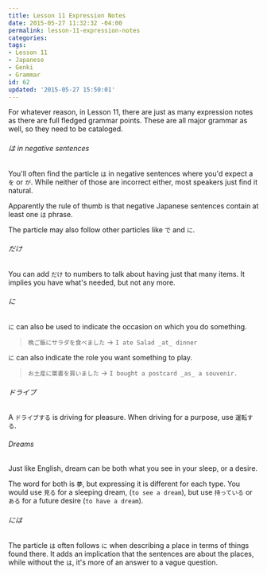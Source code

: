 ```yaml
---
title: Lesson 11 Expression Notes
date: 2015-05-27 11:32:32 -04:00
permalink: lesson-11-expression-notes
categories:
tags:
- Lesson 11
- Japanese
- Genki
- Grammar
id: 62
updated: '2015-05-27 15:50:01'
---
```


For whatever reason, in Lesson 11, there are just as many expression notes as there are full fledged grammar points. These are all major grammar as well, so they need to be cataloged.

###### は in negative sentences

You'll often find the particle `は` in negative sentences where you'd expect a `を` or `が`. While neither of those are incorrect either, most speakers just find it natural.

Apparently the rule of thumb is that negative Japanese sentences contain at least one `は` phrase.

The particle may also follow other particles like `で` and `に`.

###### だけ

You can add `だけ` to numbers to talk about having just that many items. It implies you have what's needed, but not any more.

###### に

`に` can also be used to indicate the occasion on which you do something.

> `晩ご飯にサラダを食べました` -> `I ate Salad _at_ dinner`

`に` can also indicate the role you want something to play.

> `お土産に葉書を買いました` -> `I bought a postcard _as_ a souvenir.`

###### ドライブ

A `ドライブする` is driving for pleasure. When driving for a purpose, use `運転する`.

###### Dreams

Just like English, dream can be both what you see in your sleep, or a desire.

The word for both is `夢`, but expressing it is different for each type. You would use `見る` for a sleeping dream, (`to see a dream`), but use `持っている` or `ある` for a future desire (`to have a dream`).

###### には

The particle `は` often follows `に` when describing a place in terms of things found there. It adds an implication that the sentences are about the places, while without the `は`, it's more of an answer to a vague question.

